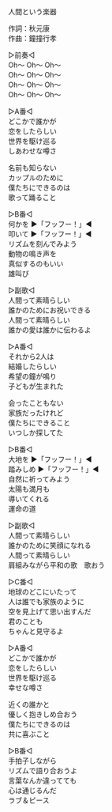 人間という楽器  
  
作詞：秋元康  
作曲：鐘撞行孝  
  
▷前奏◁  
Oh～ Oh～ Oh～  
Oh～ Oh～ Oh～  
Oh～ Oh～ Oh～  
Oh～ Oh～ Oh～  
  
▷A番◁  
どこかで誰かが  
恋をしたらしい  
世界を駆け巡る  
しあわせな噂さ  
  
名前も知らない  
カップルのために  
僕たちにできるのは  
歌って踊ること  
  
▷B番◁  
何かを ▶「フッフー！」◀   
叩いて ▶「フッフー！」◀   
リズムを刻んでみよう  
動物の鳴き声を  
真似するのもいい  
雄叫び  
  
▷副歌◁  
人間って素晴らしい  
誰かのためにお祝いできる  
人間って素晴らしい  
誰かの愛は誰かに伝わるよ  
  
▷A番◁  
それから2人は  
結婚したらしい  
希望の鐘が鳴り  
子どもが生まれた  
  
会ったこともない  
家族だったけれど  
僕たちにできること  
いつしか探してた  
  
▷B番◁  
大地を ▶「フッフー！」◀   
踏みしめ ▶「フッフー！」◀   
自然に祈ってみよう  
太陽も満月も  
導いてくれる  
運命の道  
  
▷副歌◁  
人間って素晴らしい  
誰かのために笑顔になれる  
人間って素晴らしい  
肩組みながら平和の歌　歌おう  
  
▷C番◁  
地球のどこにいたって  
人は誰でも家族のように  
空を見上げて思い出すんだ  
君のことも  
ちゃんと見守るよ  
  
▷A番◁  
どこかで誰かが  
恋をしたらしい  
世界を駆け巡る  
幸せな噂さ  
  
近くの誰かと  
優しく抱きしめ合おう  
僕たちにできるのは  
共に喜ぶこと  
  
▷B番◁  
手拍子しながら  
リズムで語り合おうよ  
言葉なんか違ってても  
心は通じるんだ  
ラブ＆ピース  
